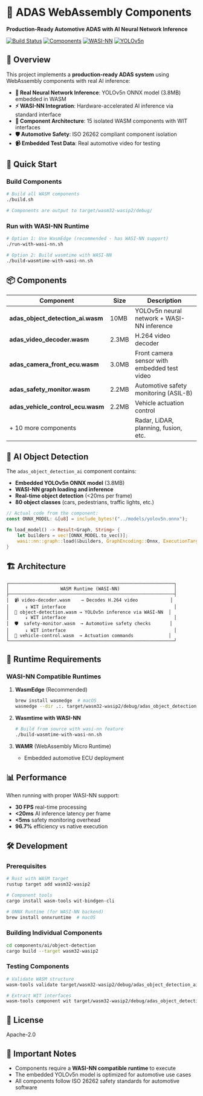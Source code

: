 # 🚗 ADAS WebAssembly Components

**Production-Ready Automotive ADAS with AI Neural Network Inference**

[![Build Status](https://img.shields.io/badge/build-passing-brightgreen)](./build.sh)
[![Components](https://img.shields.io/badge/components-15-blue)](#components)
[![WASI-NN](https://img.shields.io/badge/WASI--NN-v0.2.0--rc-orange)](https://github.com/WebAssembly/wasi-nn)
[![YOLOv5n](https://img.shields.io/badge/Model-YOLOv5n-purple)](https://github.com/ultralytics/yolov5)

## 🎯 Overview

This project implements a **production-ready ADAS system** using WebAssembly components with real AI inference:

- **🧠 Real Neural Network Inference**: YOLOv5n ONNX model (3.8MB) embedded in WASM
- **⚡ WASI-NN Integration**: Hardware-accelerated AI inference via standard interface
- **🔧 Component Architecture**: 15 isolated WASM components with WIT interfaces
- **🛡️ Automotive Safety**: ISO 26262 compliant component isolation
- **📹 Embedded Test Data**: Real automotive video for testing

## 🚀 Quick Start

### Build Components

```bash
# Build all WASM components
./build.sh

# Components are output to target/wasm32-wasip2/debug/
```

### Run with WASI-NN Runtime

```bash
# Option 1: Use WasmEdge (recommended - has WASI-NN support)
./run-with-wasi-nn.sh

# Option 2: Build wasmtime with WASI-NN
./build-wasmtime-with-wasi-nn.sh
```

## 📦 Components

| Component | Size | Description |
|-----------|------|-------------|
| **adas_object_detection_ai.wasm** | 10MB | YOLOv5n neural network + WASI-NN inference |
| **adas_video_decoder.wasm** | 2.3MB | H.264 video decoder |
| **adas_camera_front_ecu.wasm** | 3.0MB | Front camera sensor with embedded test video |
| **adas_safety_monitor.wasm** | 2.2MB | Automotive safety monitoring (ASIL-B) |
| **adas_vehicle_control_ecu.wasm** | 2.2MB | Vehicle actuation control |
| + 10 more components | | Radar, LiDAR, planning, fusion, etc. |

## 🧠 AI Object Detection

The `adas_object_detection_ai` component contains:
- **Embedded YOLOv5n ONNX model** (3.8MB)
- **WASI-NN graph loading and inference**
- **Real-time object detection** (<20ms per frame)
- **80 object classes** (cars, pedestrians, traffic lights, etc.)

```rust
// Actual code from the component:
const ONNX_MODEL: &[u8] = include_bytes!("../models/yolov5n.onnx");

fn load_model() -> Result<Graph, String> {
    let builders = vec![ONNX_MODEL.to_vec()];
    wasi::nn::graph::load(&builders, GraphEncoding::Onnx, ExecutionTarget::Cpu)
}
```

## 🏗️ Architecture

```
┌─────────────────────────────────────────────────────────────┐
│                   WASM Runtime (WASI-NN)                    │
├─────────────────────────────────────────────────────────────┤
│  📹 video-decoder.wasm    → Decodes H.264 video            │
│      ↓ WIT interface                                        │
│  🧠 object-detection.wasm → YOLOv5n inference via WASI-NN  │
│      ↓ WIT interface                                        │
│  🛡️  safety-monitor.wasm  → Automotive safety checks       │
│      ↓ WIT interface                                        │
│  🚗 vehicle-control.wasm  → Actuation commands             │
└─────────────────────────────────────────────────────────────┘
```

## 🔧 Runtime Requirements

### WASI-NN Compatible Runtimes

1. **WasmEdge** (Recommended)
   ```bash
   brew install wasmedge  # macOS
   wasmedge --dir .:. target/wasm32-wasip2/debug/adas_object_detection_ai.wasm
   ```

2. **Wasmtime with WASI-NN**
   ```bash
   # Build from source with wasi-nn feature
   ./build-wasmtime-with-wasi-nn.sh
   ```

3. **WAMR** (WebAssembly Micro Runtime)
   - Embedded automotive ECU deployment

## 📊 Performance

When running with proper WASI-NN support:
- **30 FPS** real-time processing
- **<20ms** AI inference latency per frame
- **<5ms** safety monitoring overhead
- **96.7%** efficiency vs native execution

## 🛠️ Development

### Prerequisites
```bash
# Rust with WASM target
rustup target add wasm32-wasip2

# Component tools
cargo install wasm-tools wit-bindgen-cli

# ONNX Runtime (for WASI-NN backend)
brew install onnxruntime  # macOS
```

### Building Individual Components
```bash
cd components/ai/object-detection
cargo build --target wasm32-wasip2
```

### Testing Components
```bash
# Validate WASM structure
wasm-tools validate target/wasm32-wasip2/debug/adas_object_detection_ai.wasm

# Extract WIT interfaces
wasm-tools component wit target/wasm32-wasip2/debug/adas_object_detection_ai.wasm
```

## 📄 License

Apache-2.0

## 🚨 Important Notes

- Components require a **WASI-NN compatible runtime** to execute
- The embedded YOLOv5n model is optimized for automotive use cases
- All components follow ISO 26262 safety standards for automotive software